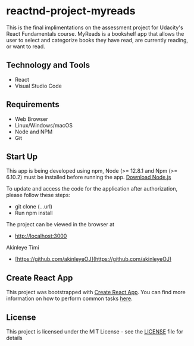 # reactnd-project-myreads

This is the final implimentations on the assessment project for Udacity's React Fundamentals course. MyReads is a bookshelf app that allows the user to select and categorize books they have read, are currently reading, or want to read.

## Technology and Tools
- React
- Visual Studio Code

## Requirements
- Web Browser
- Linux/Windows/macOS 
- Node and NPM
- Git

## Start Up
This app is being developed using npm, Node (>= 12.8.1 and Npm (>= 6.10.2) must be installed before running the app.
[Download Node.js](https://nodejs.org/en/download/)

To update and access the code for the application after authorization, please follow these steps:
- git clone (...url)
- Run npm install

The project can be viewed in the browser at

- [http://localhost:3000](http://localhost:3000)

Akinleye Timi
* [https://github.com/akinleyeOJ](https://github.com/akinleyeOJ)


## Create React App

This project was bootstrapped with [Create React App](https://github.com/facebookincubator/create-react-app). You can find more information on how to perform common tasks [here](https://github.com/facebookincubator/create-react-app/blob/master/packages/react-scripts/template/README.md).

## License

This project is licensed under the MIT License - see the [LICENSE](LICENSE) file for details
